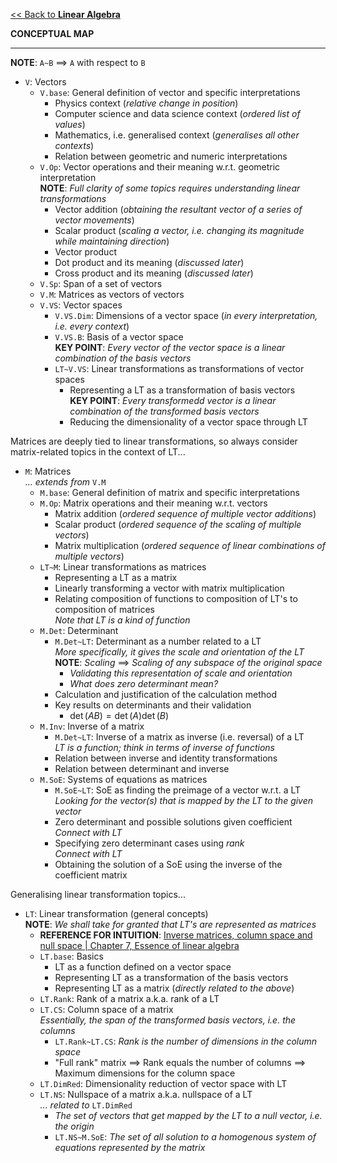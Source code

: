<head>
  <script>
    MathJax = {tex: {inlineMath: [['$', '$']]}};
  </script>
  <script id="MathJax-script" async
    src="https://cdn.jsdelivr.net/npm/mathjax@3/es5/tex-chtml.js">
  </script>
</head>

[<< Back to **Linear Algebra**](https://pranav-gopalkrishna.github.io/mathematics/linear-algebra)

**CONCEPTUAL MAP**

---

**NOTE**: `A~B` $\implies$ `A` with respect to `B`

- `V`: Vectors
    - `V.base`: General definition of vector and specific interpretations
        - Physics context (_relative change in position_)
        - Computer science and data science context (_ordered list of values_)
        - Mathematics, i.e. generalised context (_generalises all other contexts_)
        - Relation between geometric and numeric interpretations
    - `V.Op`: Vector operations and their meaning w.r.t. geometric interpretation<br> **NOTE**: _Full clarity of some topics requires understanding linear transformations_
        - Vector addition (_obtaining the resultant vector of a series of vector movements_)
        - Scalar product (_scaling a vector, i.e. changing its magnitude while maintaining direction_)
        - Vector product
        - Dot product and its meaning (_discussed later_)
        - Cross product and its meaning (_discussed later_)
    - `V.Sp`: Span of a set of vectors
    - `V.M`: Matrices as vectors of vectors
    - `V.VS`: Vector spaces
        - `V.VS.Dim`: Dimensions of a vector space (_in every interpretation, i.e. every context_)
        - `V.VS.B`: Basis of a vector space<br> **KEY POINT**: _Every vector of the vector space is a linear combination of the basis vectors_
        - `LT~V.VS`: Linear transformations as transformations of vector spaces
            - Representing a LT as a transformation of basis vectors<br> **KEY POINT**: _Every transformedd vector is a linear combination of the transformed basis vectors_
            - Reducing the dimensionality of a vector space through LT

Matrices are deeply tied to linear transformations, so always consider matrix-related topics in the context of LT...

- `M`: Matrices<br> _... extends from_ `V.M`
    - `M.base`: General definition of matrix and specific interpretations
    - `M.Op`: Matrix operations and their meaning w.r.t. vectors
        - Matrix addition (_ordered sequence of multiple vector additions_)
        - Scalar product (_ordered sequence of the scaling of multiple vectors_)
        - Matrix multiplication (_ordered sequence of linear combinations of multiple vectors_)
    - `LT~M`: Linear transformations as matrices
        - Representing a LT as a matrix
        - Linearly transforming a vector with matrix multiplication
        - Relating composition of functions to composition of LT's to composition of matrices<br> _Note that LT is a kind of function_
    - `M.Det`: Determinant
        - `M.Det~LT`: Determinant as a number related to a LT<br> _More specifically, it gives the scale and orientation of the LT_ <br> **NOTE**: _Scaling_ $\implies$ _Scaling of any subspace of the original space_
            - _Validating this representation of scale and orientation_
            - _What does zero determinant mean?_
        - Calculation and justification of the calculation method
        - Key results on determinants and their validation
            - $\det(A B) = \det(A) \det(B)$
    - `M.Inv`: Inverse of a matrix
        - `M.Det~LT`: Inverse of a matrix as inverse (i.e. reversal) of a LT<br> _LT is a function; think in terms of inverse of functions_
        - Relation between inverse and identity transformations
        - Relation between determinant and inverse
    - `M.SoE`: Systems of equations as matrices
        - `M.SoE~LT`: SoE as finding the preimage of a vector w.r.t. a LT<br> _Looking for the vector(s) that is mapped by the LT to the given vector_
        - Zero determinant and possible solutions given coefficient <br> _Connect with LT_
        - Specifying zero determinant cases using _rank_ <br> _Connect with LT_
        - Obtaining the solution of a SoE using the inverse of the coefficient matrix

Generalising linear transformation topics...

- `LT`: Linear transformation (general concepts)<br> **NOTE**: _We shall take for granted that LT's are represented as matrices_
    - **REFERENCE FOR INTUITION**: [Inverse matrices, column space and null space \| Chapter 7, Essence of linear algebra](https://www.youtube.com/watch?v=uQhTuRlWMxw)
    - `LT.base`: Basics
        - LT as a function defined on a vector space
        - Representing LT as a transformation of the basis vectors
        - Representing LT as a matrix (_directly related to the above_)
    - `LT.Rank`: Rank of a matrix a.k.a. rank of a LT
    - `LT.CS`: Column space of a matrix<br> _Essentially, the span of the transformed basis vectors, i.e. the columns_
        - `LT.Rank~LT.CS`: _Rank is the number of dimensions in the column space_
        - "Full rank" matrix $\implies$ Rank equals the number of columns $\implies$ Maximum dimensions for the column space
    - `LT.DimRed`: Dimensionality reduction of vector space with LT
    - `LT.NS`: Nullspace of a matrix a.k.a. nullspace of a LT<br> _... related to_ `LT.DimRed`
        - _The set of vectors that get mapped by the LT to a null vector, i.e. the origin_
        - `LT.NS~M.SoE`: _The set of all solution to a homogenous system of equations represented by the matrix_
